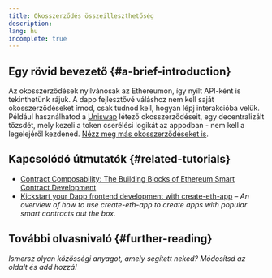 ```yaml
---
title: Okosszerződés összeilleszthetőség
description:
lang: hu
incomplete: true
---
```


## Egy rövid bevezető {#a-brief-introduction}

Az okosszerződések nyilvánosak az Ethereumon, így nyílt API-ként is tekinthetünk rájuk. A dapp fejlesztővé váláshoz nem kell saját okosszerződéseket írnod, csak tudnod kell, hogyan lépj interakcióba velük. Például használhatod a [Uniswap](https://uniswap.exchange/swap) létező okosszerződéseit, egy decentralizált tőzsdét, mely kezeli a token cserélési logikát az appodban - nem kell a legelejéről kezdened. [Nézz meg más okosszerződéseket is](https://github.com/Uniswap/uniswap-v2-core/tree/master/contracts).

## Kapcsolódó útmutatók {#related-tutorials}

- [Contract Composability: The Building Blocks of Ethereum Smart Contract Development](https://blog.decentlabs.io/contract-composability-the-building-blocks-of-ethereum-smart-contract-development/)
- [Kickstart your Dapp frontend development with create-eth-app](/developers/tutorials/kickstart-your-dapp-frontend-development-with-create-eth-app/) _– An overview of how to use create-eth-app to create apps with popular smart contracts out the box._

## További olvasnivaló {#further-reading}

_Ismersz olyan közösségi anyagot, amely segített neked? Módosítsd az oldalt és add hozzá!_
